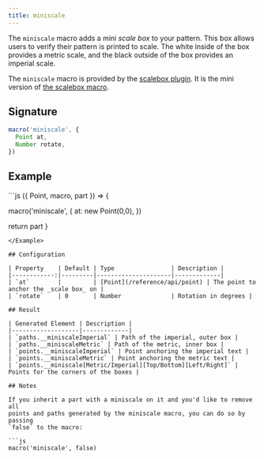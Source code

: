 ```yaml
---
title: miniscale
---
```


The `miniscale` macro adds a mini _scale box_ to your pattern. This box allows
users to verify their pattern is printed to scale.
The white inside of the box provides a metric scale, and the black outside
of the box provides an imperial scale.

The `miniscale` macro is provided by the [scalebox plugin](/reference/plugins/scalebox).
It is the mini version of [the scalebox macro](/reference/macros/scalebox/).

## Signature

```js
macro('miniscale', {
  Point at,
  Number rotate,
})
```

## Example

<Example caption="An example of the miniscale macro">
```js
({ Point, macro, part }) => {

  macro('miniscale', {
    at: new Point(0,0),
  })

  return part
}
```
</Example>

## Configuration

| Property    | Default | Type                | Description |
|------------:|---------|---------------------|-------------|
| `at`        |         | [Point](/reference/api/point) | The point to anchor the _scale box_ on |
| `rotate`    | 0       | Number              | Rotation in degrees |

## Result

| Generated Element | Description |
|-------------------|-------------|
| `paths.__miniscaleImperial` | Path of the imperial, outer box |
| `paths.__miniscaleMetric` | Path of the metric, inner box |
| `points.__miniscaleImperial` | Point anchoring the imperial text |
| `points.__miniscaleMetric` | Point anchoring the metric text |
| `points.__miniscale[Metric/Imperial][Top/Bottom][Left/Right]` | Points for the corners of the boxes |

## Notes

If you inherit a part with a miniscale on it and you'd like to remove all
points and paths generated by the miniscale macro, you can do so by passing
`false` to the macro:

```js
macro('miniscale', false)
```
